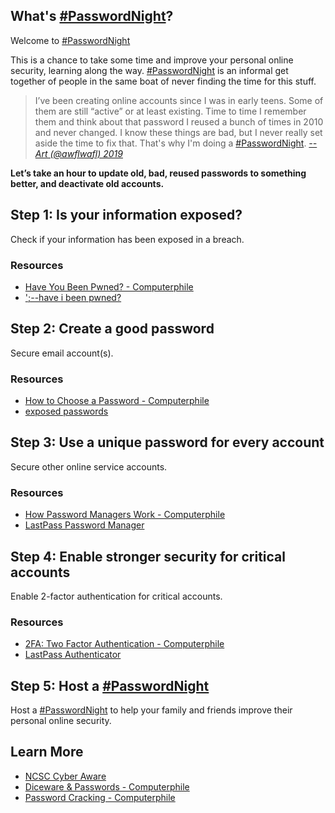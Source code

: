 ## What's [#PasswordNight]?

Welcome to [#PasswordNight]

This is a chance to take some time and improve your personal online security, learning along the way. [#PasswordNight] is an informal get together of people in the same boat of never finding the time for this stuff.

> I’ve been creating online accounts since I was in early teens. Some of them are still “active” or at least existing.
> Time to time I remember them and think about that password I reused a bunch of times in 2010 and never changed.
> I know these things are bad, but I never really set aside the time to fix that.
> That's why I'm doing a [#PasswordNight].
> *[--Art (@awflwafl) 2019](https://twitter.com/awflwafl)*

**Let’s take an hour to update old, bad, reused passwords to something better, and deactivate old accounts.**

## Step 1: Is your information exposed?

Check if your information has been exposed in a breach.

### Resources

* [Have You Been Pwned? - Computerphile](https://www.youtube.com/watch?v=hhUb5iknVJs)
* [';--have i been pwned?](https://haveibeenpwned.com/)


## Step 2: Create a good password

Secure email account(s).

### Resources

* [How to Choose a Password - Computerphile](https://www.youtube.com/watch?v=3NjQ9b3pgIg)
* [exposed passwords](https://haveibeenpwned.com/Passwords)

## Step 3: Use a unique password for every account

Secure other online service accounts.

### Resources

* [How Password Managers Work - Computerphile](https://www.youtube.com/watch?v=w68BBPDAWr8)
* [LastPass Password Manager](https://www.lastpass.com/password-manager)

## Step 4: Enable stronger security for critical accounts

Enable 2-factor authentication for critical accounts.

### Resources

* [2FA: Two Factor Authentication - Computerphile](https://www.youtube.com/watch?v=ZXFYT-BG2So)
* [LastPass Authenticator](https://lastpass.com/auth/)

## Step 5: Host a [#PasswordNight]

Host a [#PasswordNight] to help your family and friends improve their personal online security.

## Learn More

* [NCSC Cyber Aware](https://www.ncsc.gov.uk/cyberaware/home)
* [Diceware & Passwords - Computerphile](https://www.youtube.com/watch?v=Pe_3cFuSw1E)
* [Password Cracking - Computerphile](https://www.youtube.com/watch?v=7U-RbOKanYs)

[#PasswordNight]:https://twitter.com/search?q=%23PasswordNight
